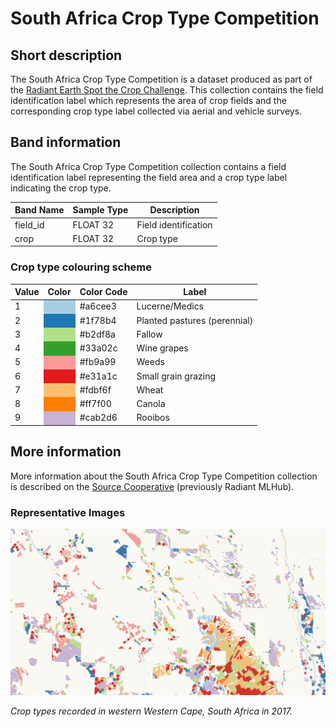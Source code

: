 # South Africa Crop Type Competition

## Short description

The South Africa Crop Type Competition is a dataset produced as part of the [Radiant Earth Spot the Crop Challenge](https://zindi.africa/hackathons/radiant-earth-spot-the-crop-hackathon). This collection contains the field identification label which represents the area of crop fields and the corresponding crop type label collected via aerial and vehicle surveys.

## Band information

The South Africa Crop Type Competition collection contains a field identification label representing the field area and a crop type label indicating the crop type.

<table>
  <thead>
    <tr>
      <th>Band Name</th>
      <th>Sample Type</th>
      <th>Description</th>
    </tr>
  </thead>
  <tbody>
    <tr>
      <td>field_id</td>
      <td >FLOAT 32</td>
      <td>Field identification</td>
    </tr>
    <tr>
      <td>crop</td>
      <td >FLOAT 32</td>
      <td>Crop type</td>
    </tr>        
   </tbody>
</table>

### Crop type colouring scheme

<table>
  <thead>
    <tr>
      <th>Value</th>
      <th>Color</th>
      <th>Color Code</th>
      <th>Label</th>
    </tr>
  </thead>
  <tbody>
    <tr>
      <td>1</td>
      <td bgcolor="#a6cee3"></td>
      <td>#a6cee3</td>
      <td>Lucerne/Medics</td>
    </tr>
    <tr>
      <td>2</td>
      <td bgcolor="#1f78b4"></td>
      <td>#1f78b4</td>
      <td>Planted pastures (perennial)</td>
    </tr>
    <tr>
      <td>3</td>
      <td bgcolor="#b2df8a"></td>
      <td>#b2df8a</td>
      <td>Fallow</td>
    </tr>
    <tr>
      <td>4</td>
      <td bgcolor="#33a02c"></td>
      <td>#33a02c</td>
      <td>Wine grapes</td>
    </tr>
    <tr>
      <td>5</td>
      <td bgcolor="#fb9a99"></td>
      <td>#fb9a99</td>
      <td>Weeds</td>
    </tr>
    <tr>
      <td>6</td>
      <td bgcolor="#e31a1c"></td>
      <td>#e31a1c</td>
      <td> Small grain grazing</td>
    </tr>
    <tr>
      <td>7</td>
      <td bgcolor="#fdbf6f"></td>
      <td>#fdbf6f</td>
      <td>Wheat</td>
    </tr>
    <tr>
      <td>8</td>
      <td bgcolor="#ff7f00"></td>
      <td>#ff7f00</td>
      <td>Canola</td>
    </tr>
    <tr>
      <td>9</td>
      <td bgcolor="#cab2d6"></td>
      <td>#cab2d6</td>
      <td>Rooibos</td>
    </tr>
  </tbody>
</table>

## More information

More information about the South Africa Crop Type Competition collection is described on the [Source Cooperative](https://beta.source.coop/repositories/radiantearth/south-africa-crops-competition/description) (previously Radiant MLHub).

### Representative Images

![Crop types](crop_types.png)

*Crop types recorded in western Western Cape, South Africa in 2017.*
